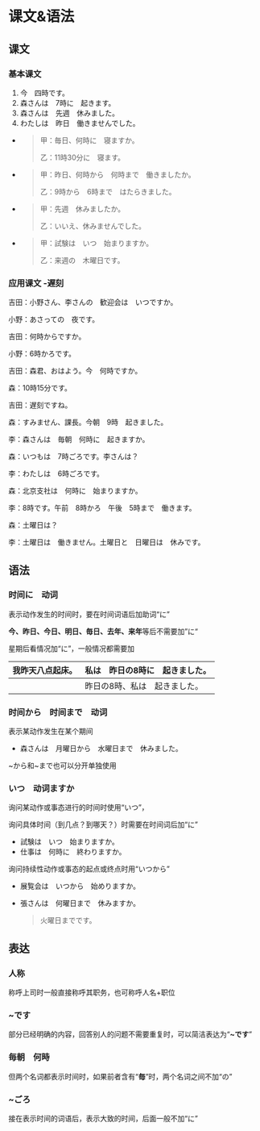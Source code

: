 # 课文&语法

## 课文

### 基本课文

1. 今　四時です。
2. 森さんは　7時に　起きます。
3. 森さんは　先週　休みました。
4. わたしは　昨日　働きませんでした。



- > 甲：毎日、何時に　寝ますか。
  >
  > 乙：11時30分に　寝ます。

- > 甲：昨日、何時から　何時まで　働きましたか。
  >
  > 乙：9時から　6時まで　はたらきました。

- > 甲：先週　休みましたか。
  >
  > 乙：いいえ、休みませんでした。

- > 甲：試験は　いつ　始まりますか。
  >
  > 乙：来週の　木曜日です。



### 应用课文 -遅刻

吉田：小野さん、李さんの　歓迎会は　いつですか。

小野：あさっての　夜です。

吉田：何時からですか。

小野：6時かろです。



吉田：森君、おはよう。今　何時ですか。

森：10時15分です。

吉田：遅刻ですね。

森：すみません、課長。今朝　9時　起きました。



李：森さんは　毎朝　何時に　起きますか。

森：いつもは　7時ごろです。李さんは？

李：わたしは　6時ごろです。

森：北京支社は　何時に　始まりますか。

李：8時です。午前　8時かろ　午後　5時まで　働きます。

森：土曜日は？

李：土曜日は　働きません。土曜日と　日曜日は　休みです。



## 语法

### 时间に　动词

表示动作发生的时间时，要在时间词语后加助词“に”

**今、昨日、今日、明日、毎日、去年、来年**等后不需要加”に“

星期后看情况加“に”，一般情况都需要加

| 我昨天八点起床。 | 私は　昨日の8時に　起きました。 |
| ---------------- | ------------------------------- |
|                  | 昨日の8時、私は　起きました。   |

### 时间から　时间まで　动词

表示某动作发生在某个期间

- 森さんは　月曜日から　水曜日まで　休みました。

\~から和\~まで也可以分开单独使用

### いつ　动词ますか

询问某动作或事态进行的时间时使用“いつ”，

询问具体时间（到几点？到哪天？）时需要在时间词后加“に”

- 試験は　いつ　始まりますか。
- 仕事は　何時に　終わりますか。

询问持续性动作或事态的起点或终点时用“いつから”

- 展覧会は　いつから　始めりますか。

- 張さんは　何曜日まで　休みますか。

  > 火曜日までです。

## 表达

### 人称

称呼上司时一般直接称呼其职务，也可称呼人名+职位

### ~です

部分已经明确的内容，回答别人的问题不需要重复时，可以简洁表达为“**\~です**”

### 毎朝　何時

但两个名词都表示时间时，如果前者含有“**毎**”时，两个名词之间不加“の”

### ~ごろ

接在表示时间的词语后，表示大致的时间，后面一般不加“に”
